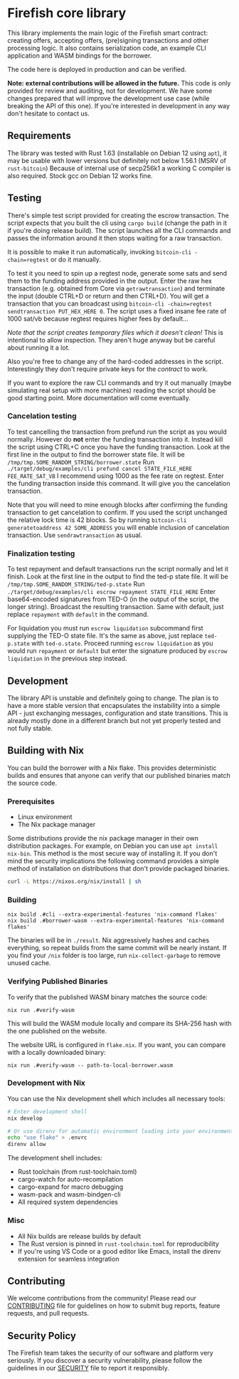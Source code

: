 # Firefish core library

This library implements the main logic of the Firefish smart contract: creating offers, accepting offers, (pre)signing transactions and other processing logic.
It also contains serialization code, an example CLI application and WASM bindings for the borrower.

The code here is deployed in production and can be verified.

**Note: external contributions will be allowed in the future.**
This code is only provided for review and auditing, not for development.
We have some changes prepared that will improve the development use case (while breaking the API of this one).
If you're interested in development in any way don't hesitate to contact us.

## Requirements

The library was tested with Rust 1.63 (installable on Debian 12 using `apt`), it may be usable with lower versions but definitely not below 1.56.1 (MSRV of `rust-bitcoin`)
Because of internal use of secp256k1 a working C compiler is also required. Stock gcc on Debian 12 works fine.

## Testing

There's simple test script provided for creating the escrow transaction.
The script expects that you built the cli using `cargo build` (change the path in it if you're doing release build).
The script launches all the CLI commands and passes the information around it then stops waiting for a raw transaction.

It is possible to make it run automatically, invoking `bitcoin-cli -chain=regtest` or do it manually.

To test it you need to spin up a regtest node, generate some sats and send them to the funding address provided in the output.
Enter the raw hex transaction (e.g. obtained from Core via `getrawtransaction`) and terminate the input (double CTRL+D or return and then CTRL+D).
You will get a transaction that you can broadcast using `bitcoin-cli -chain=regtest sendtransaction PUT_HEX_HERE 0`.
The script uses a fixed insane fee rate of 1000 sat/vb because regtest requires higher fees by default...

*Note that the script creates temporary files which it doesn't clean!*
This is intentional to allow inspection.
They aren't huge anyway but be careful about running it a lot.

Also you're free to change any of the hard-coded addresses in the script.
Interestingly they don't require private keys for the *contract* to work.

If you want to explore the raw CLI commands and try it out manually (maybe simulating real setup with more machines) reading the script should be good starting point.
More documentation will come eventually.

### Cancelation testing

To test cancelling the transaction from prefund run the script as you would normally.
However do **not** enter the funding transaction into it.
Instead kill the script using CTRL+C once you have the funding transaction.
Look at the first line in the output to find the borrower state file.
It will be `/tmp/tmp.SOME_RANDOM_STRING/borrower.state`
Run `./target/debug/examples/cli prefund cancel STATE_FILE_HERE FEE_RATE_SAT_VB`
I recommend using 1000 as the fee rate on regtest.
Enter the funding transaction inside this command.
It will give you the cancelation transaction.

Note that you will need to mine enough blocks after confirming the funding transaction to get cancelation to confirm.
If you used the script unchanged the relative lock time is 42 blocks.
So by running `bitcoin-cli generatetoaddress 42 SOME_ADDRESS` you will enable inclusion of cancelation transaction.
Use `sendrawtransaction` as usual.

### Finalization testing

To test repayment and default transactions run the script normally and let it finish.
Look at the first line in the output to find the ted-p state file.
It will be `/tmp/tmp.SOME_RANDOM_STRING/ted-p.state`
Run `./target/debug/examples/cli escrow repayment STATE_FILE_HERE`
Enter base64-encoded signatures from TED-O (in the output of the script, the longer string).
Broadcast the resulting transaction.
Same with default, just replace `repayment` with `default` in the command.

For liquidation you must run `escrow liquidation` subcommand first supplying the TED-O state file.
It's the same as above, just replace `ted-p.state` with `ted-o.state`.
Proceed running `escrow liquidation` as you would run `repayment` or `default` but enter the signature produced by `escrow liquidation` in the previous step instead.

## Development

The library API is unstable and definitely going to change.
The plan is to have a more stable version that encapsulates the instability into a simple API - just exchanging messages, configuration and state transitions.
This is already mostly done in a different branch but not yet properly tested and not fully stable.

## Building with Nix

You can build the borrower with a Nix flake. This provides deterministic builds and ensures that anyone can verify
that our published binaries match the source code.

### Prerequisites
- Linux environment
- The Nix package manager

Some distributions provide the nix package manager in their own distribution packages. For example, on Debian you can use `apt install nix-bin`. This method is the most secure way of installing it. If you don't mind the security implications the following command provides a simple method of installation on distributions that don't provide packaged binaries.

```bash
curl -L https://nixos.org/nix/install | sh
```

### Building

```console
nix build .#cli --extra-experimental-features 'nix-command flakes'
nix build .#borrower-wasm --extra-experimental-features 'nix-command flakes'
```


The binaries will be in `./result`. Nix aggressively hashes and caches everything, so repeat builds from the same commit
will be nearly instant. If you find your `/nix` folder is too large, run `nix-collect-garbage` to remove unused cache.


### Verifying Published Binaries

To verify that the published WASM binary matches the source code:

```console
nix run .#verify-wasm
```

This will build the WASM module locally and compare its SHA-256 hash with the one published on the website.

The website URL is configured in `flake.nix`. If you want, you can compare with a locally downloaded binary:

``` console
nix run .#verify-wasm -- path-to-local-borrower.wasm
```

### Development with Nix

You can use the Nix development shell which includes all necessary tools:

```bash
# Enter development shell
nix develop

# Or use direnv for automatic environment loading into your environment
echo "use flake" > .envrc
direnv allow
```

The development shell includes:

- Rust toolchain (from rust-toolchain.toml)
- cargo-watch for auto-recompilation
- cargo-expand for macro debugging
- wasm-pack and wasm-bindgen-cli
- All required system dependencies

### Misc

- All Nix builds are release builds by default
- The Rust version is pinned in `rust-toolchain.toml` for reproducibility
- If you're using VS Code or a good editor like Emacs, install the direnv extension for seamless integration

## Contributing

We welcome contributions from the community! Please read our [CONTRIBUTING](/CONTRIBUTING.md) file for guidelines on how to submit bug reports, feature requests, and pull requests.

## Security Policy

The Firefish team takes the security of our software and platform very seriously. If you discover a security vulnerability, please follow the guidelines in our [SECURITY](/SECURITY.md) file to report it responsibly.
